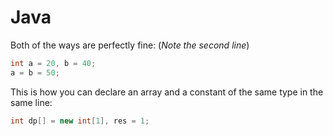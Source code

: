 Java
====================================================

Both of the ways are perfectly fine: (_Note the second line_)

```java
int a = 20, b = 40;
a = b = 50;
```

This is how you can declare an array and a constant of the same type in the same line:

```java
int dp[] = new int[1], res = 1;
```
